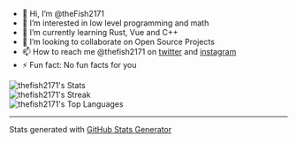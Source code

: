 - 👋 Hi, I’m @theFish2171
- 👀 I’m interested in low level programming and math
- 🌱 I’m currently learning Rust, Vue and C++
- 💞️ I’m looking to collaborate on Open Source Projects
- 📫 How to reach me @thefish2171 on [twitter](x.com/theFish2171) and [instagram](instagram.com/thefish2171/)
- ⚡ Fun fact: No fun facts for you

![thefish2171's Stats](https://github-readme-stats.vercel.app/api?username=thefish2171&theme=vue-dark&show_icons=true&hide_border=true&count_private=true)  
![thefish2171's Streak](https://github-readme-streak-stats.herokuapp.com/?user=thefish2171&theme=vue-dark&hide_border=true)  
![thefish2171's Top Languages](https://github-readme-stats.vercel.app/api/top-langs/?username=thefish2171&theme=vue-dark&show_icons=true&hide_border=true&layout=compact)

---

Stats generated with [GitHub Stats Generator](https://gh-stats-gen.vercel.app/)

<!---
theFish2171/theFish2171 is a ✨ special ✨ repository because its `README.md` (this file) appears on your GitHub profile.
You can click the Preview link to take a look at your changes.
--->
